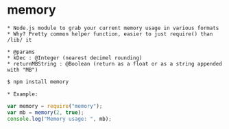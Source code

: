
memory
======

 	* Node.js module to grab your current memory usage in various formats
 	* Why? Pretty common helper function, easier to just require() than /lib/ it

 	* @params
 	* kDec : @Integer (nearest decimel rounding)
 	* returnMBString : @Boolean (return as a float or as a string appended with "MB")
 
```bash
$ npm install memory
```

  	* Example:

```javascript
var memory = require("memory");
var mb = memory(2, true);
console.log("Memory usage: ", mb);
```
